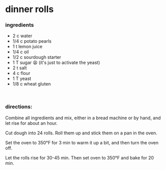 # dinner rolls

### ingredients
- 2 c water
- 1/4 c potato pearls
- 1 t lemon juice
- 1/4 c oil
- 1/2 c sourdough starter
- 1 T sugar 😫 (it's just to activate the yeast)
- 2 t salt
- 4 c flour
- 1 T yeast
- 1/8 c wheat gluten

<br>

### directions:

Combine all ingredients and mix, either in a bread machine or by hand, and let rise for about an hour.

Cut dough into 24 rolls. Roll them up and stick them on a pan in the oven.

Set the oven to 350°F for 3 min to warm it up a bit, and then turn the oven off.

Let the rolls rise for 30-45 min. Then set oven to 350°F and bake for 20 min.

